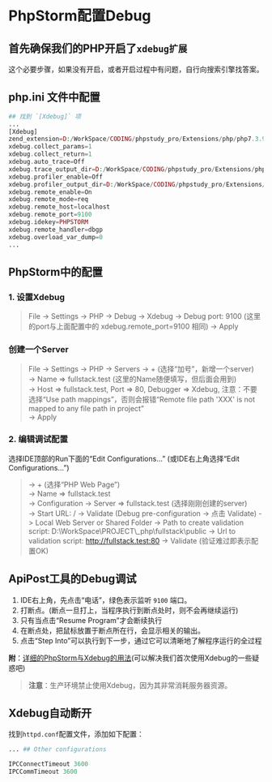 # PhpStorm配置Debug

## 首先确保我们的PHP开启了`xdebug扩展`

这个必要步骤，如果没有开启，或者开启过程中有问题，自行向搜索引擎找答案。

## php.ini 文件中配置
```php 
## 找到 `[Xdebug]` 项
...
[Xdebug]
zend_extension=D:/WorkSpace/CODING/phpstudy_pro/Extensions/php/php7.3.9nts/ext/php_xdebug.dll
xdebug.collect_params=1
xdebug.collect_return=1
xdebug.auto_trace=Off
xdebug.trace_output_dir=D:/WorkSpace/CODING/phpstudy_pro/Extensions/php_log/php7.3.9nts.xdebug.trace
xdebug.profiler_enable=Off
xdebug.profiler_output_dir=D:/WorkSpace/CODING/phpstudy_pro/Extensions/php_log/php7.3.9nts.xdebug.profiler
xdebug.remote_enable=On
xdebug.remote_mode=req
xdebug.remote_host=localhost
xdebug.remote_port=9100
xdebug.idekey=PHPSTORM
xdebug.remote_handler=dbgp
xdebug.overload_var_dump=0
...
```
## PhpStorm中的配置

### 1. 设置Xdebug
> File -> Settings -> PHP -> Debug -> Xdebug -> Debug port: 9100 (这里的port与上面配置中的 xdebug.remote_port=9100 相同) -> Apply <br>

### 创建一个Server
> File -> Settings -> PHP -> Servers -> + (选择“加号”，新增一个server) <br> 
> -> Name => fullstack.test (这里的Name随便填写，但后面会用到) <br>
> -> Host => fullstack.test, Port => 80, Debugger => Xdebug, 注意：不要选择“Use path mappings”，否则会报错“Remote file path 'XXX' is not mapped to any file path in project” <br>
> -> Apply

### 2. 编辑调试配置

选择IDE顶部的Run下面的“Edit Configurations...” (或IDE右上角选择“Edit Configurations...”)

> -> + (选择“PHP Web Page”) <br>
> -> Name => fullstack.test <br>
> -> Configuration -> Server => fullstack.test (选择刚刚创建的server) <br>
> -> Start URL: /
> -> Validate (Debug pre-configuration -> 点击 Validate)
> -> Local Web Server or Shared Folder
> -> Path to create validation script: D:\\WorkSpace\\PROJECT\\_php\\fullstack\\public
> -> Url to validation script: http://fullstack.test:80
> -> Validate (验证难过即表示配置OK)

## ApiPost工具的Debug调试

1. IDE右上角，先点击“电话”，绿色表示监听 `9100` 端口。
2. 打断点。(断点一旦打上，当程序执行到断点处时，则不会再继续运行)
3. 只有当点击“Resume Program”才会断续执行
4. 在断点处，把鼠标放置于断点所在行，会显示相关的输出。
5. 点击“Step Into”可以执行到下一步，通过它可以清晰地了解程序运行的全过程

**附**：[详细的PhpStorm与Xdebug的用法](https://www.php.cn/jishu/php/410116.html)(可以解决我们首次使用Xdebug的一些疑惑吧) <br>
> **注意**：生产环境禁止使用Xdebug，因为其非常消耗服务器资源。

## Xdebug自动断开

找到`httpd.conf`配置文件，添加如下配置：
```php 
... ## Other configurations

IPCConnectTimeout 3600
IPCCommTimeout 3600
```
